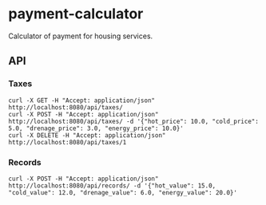 # payment-calculator
Calculator of payment for housing services.

## API
### Taxes
```
curl -X GET -H "Accept: application/json" http://localhost:8080/api/taxes/
curl -X POST -H "Accept: application/json" http://localhost:8080/api/taxes/ -d '{"hot_price": 10.0, "cold_price": 5.0, "drenage_price": 3.0, "energy_price": 10.0}'
curl -X DELETE -H "Accept: application/json" http://localhost:8080/api/taxes/1
```
### Records
```
curl -X POST -H "Accept: application/json" http://localhost:8080/api/records/ -d '{"hot_value": 15.0, "cold_value": 12.0, "drenage_value": 6.0, "energy_value": 20.0}'
```